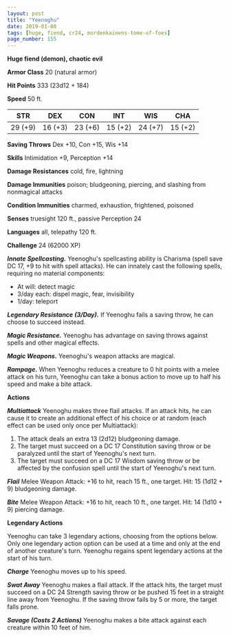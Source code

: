 ```yaml
---
layout: post
title: "Yeenoghu"
date: 2019-01-08
tags: [huge, fiend, cr24, mordenkainens-tome-of-foes]
page_number: 155
---
```


**Huge fiend (demon), chaotic evil**

**Armor Class** 20 (natural armor)

**Hit Points** 333  (23d12 + 184)

**Speed** 50 ft.

|   STR   |   DEX   |   CON   |   INT   |   WIS   |   CHA   |
|:-------:|:-------:|:-------:|:-------:|:-------:|:-------:|
| 29 (+9) | 16 (+3) | 23 (+6) | 15 (+2) | 24 (+7) | 15 (+2) |

**Saving Throws** Dex +10, Con +15, Wis +14

**Skills** Intimidation +9, Perception +14

**Damage Resistances** cold, fire, lightning

**Damage Immunities** poison; bludgeoning, piercing, and slashing from nonmagical attacks

**Condition Immunities** charmed, exhaustion, frightened, poisoned

**Senses** truesight 120 ft., passive Perception 24

**Languages** all, telepathy 120 ft.

**Challenge** 24 (62000 XP)

***Innate Spellcasting.*** Yeenoghu's spellcasting ability is Charisma (spell save DC 17, +9 to hit with spell attacks). He can innately cast the following spells, requiring no material components:
* At will: detect magic
* 3/day each: dispel magic, fear, invisibility
* 1/day: teleport

***Legendary Resistance (3/Day).*** If Yeenoghu fails a saving throw, he can choose to succeed instead.

***Magic Resistance.*** Yeenoghu has advantage on saving throws against spells and other magical effects.

***Magic Weapons.*** Yeenoghu's weapon attacks are magical.

***Rampage.*** When Yeenoghu reduces a creature to 0 hit points with a melee attack on his turn, Yeenoghu can take a bonus action to move up to half his speed and make a bite attack.

**Actions**

***Multiattack*** Yeenoghu makes three flail attacks. If an attack hits, he can cause it to create an additional effect of his choice or at random (each effect can be used only once per Multiattack):
1. The attack deals an extra 13 (2d12) bludgeoning damage.
2. The target must succeed on a DC 17 Constitution saving throw or be paralyzed until the start of Yeenoghu's next turn.
3. The target must succeed on a DC 17 Wisdom saving throw or be affected by the confusion spell until the start of Yeenoghu's next turn.

***Flail*** Melee Weapon Attack: +16 to hit, reach 15 ft., one target. Hit: 15 (1d12 + 9) bludgeoning damage.

***Bite*** Melee Weapon Attack: +16 to hit, reach 10 ft., one target. Hit: 14 (1d10 + 9) piercing damage.

**Legendary Actions**

Yeenoghu can take 3 legendary actions, choosing from the options below. Only one legendary action option can be used at a time and only at the end of another creature's turn. Yeenoghu regains spent legendary actions at the start of his turn.

***Charge*** Yeenoghu moves up to his speed.

***Swat Away*** Yeenoghu makes a flail attack. If the attack hits, the target must succeed on a DC 24 Strength saving throw or be pushed 15 feet in a straight line away from Yeenoghu. If the saving throw fails by 5 or more, the target falls prone.

***Savage (Costs 2 Actions)*** Yeenoghu makes a bite attack against each creature within 10 feet of him.